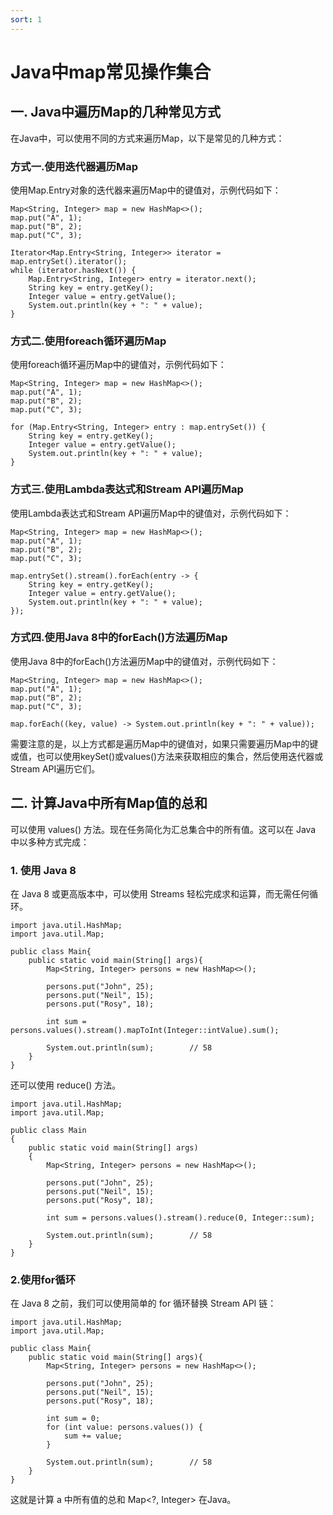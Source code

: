 ```yaml
---
sort: 1
---
```

# Java中map常见操作集合

## 一. Java中遍历Map的几种常见方式

在Java中，可以使用不同的方式来遍历Map，以下是常见的几种方式：

###  方式一.使用迭代器遍历Map
使用Map.Entry对象的迭代器来遍历Map中的键值对，示例代码如下：

```
Map<String, Integer> map = new HashMap<>();
map.put("A", 1);
map.put("B", 2);
map.put("C", 3);

Iterator<Map.Entry<String, Integer>> iterator = map.entrySet().iterator();
while (iterator.hasNext()) {
    Map.Entry<String, Integer> entry = iterator.next();
    String key = entry.getKey();
    Integer value = entry.getValue();
    System.out.println(key + ": " + value);
}
```

### 方式二.使用foreach循环遍历Map
使用foreach循环遍历Map中的键值对，示例代码如下：
```
Map<String, Integer> map = new HashMap<>();
map.put("A", 1);
map.put("B", 2);
map.put("C", 3);

for (Map.Entry<String, Integer> entry : map.entrySet()) {
    String key = entry.getKey();
    Integer value = entry.getValue();
    System.out.println(key + ": " + value);
}
```

### 方式三.使用Lambda表达式和Stream API遍历Map
使用Lambda表达式和Stream API遍历Map中的键值对，示例代码如下：

```
Map<String, Integer> map = new HashMap<>();
map.put("A", 1);
map.put("B", 2);
map.put("C", 3);

map.entrySet().stream().forEach(entry -> {
    String key = entry.getKey();
    Integer value = entry.getValue();
    System.out.println(key + ": " + value);
});
```

### 方式四.使用Java 8中的forEach()方法遍历Map
使用Java 8中的forEach()方法遍历Map中的键值对，示例代码如下：

```
Map<String, Integer> map = new HashMap<>();
map.put("A", 1);
map.put("B", 2);
map.put("C", 3);

map.forEach((key, value) -> System.out.println(key + ": " + value));
```

需要注意的是，以上方式都是遍历Map中的键值对，如果只需要遍历Map中的键或值，也可以使用keySet()或values()方法来获取相应的集合，然后使用迭代器或Stream API遍历它们。


## 二. 计算Java中所有Map值的总和
可以使用 values() 方法。现在任务简化为汇总集合中的所有值。这可以在 Java 中以多种方式完成：

### 1. 使用 Java 8
在 Java 8 或更高版本中，可以使用 Streams 轻松完成求和运算，而无需任何循环。

```
import java.util.HashMap;
import java.util.Map;
 
public class Main{
    public static void main(String[] args){
        Map<String, Integer> persons = new HashMap<>();
 
        persons.put("John", 25);
        persons.put("Neil", 15);
        persons.put("Rosy", 18);
 
        int sum = persons.values().stream().mapToInt(Integer::intValue).sum();
 
        System.out.println(sum);        // 58
    }
}
```



还可以使用 reduce() 方法。

```
import java.util.HashMap;
import java.util.Map;
 
public class Main
{
    public static void main(String[] args)
    {
        Map<String, Integer> persons = new HashMap<>();
 
        persons.put("John", 25);
        persons.put("Neil", 15);
        persons.put("Rosy", 18);
 
        int sum = persons.values().stream().reduce(0, Integer::sum);
 
        System.out.println(sum);        // 58
    }
}
```



### 2.使用for循环

在 Java 8 之前，我们可以使用简单的 for 循环替换 Stream API 链：


```
import java.util.HashMap;
import java.util.Map;
 
public class Main{
    public static void main(String[] args){
        Map<String, Integer> persons = new HashMap<>();
 
        persons.put("John", 25);
        persons.put("Neil", 15);
        persons.put("Rosy", 18);
 
        int sum = 0;
        for (int value: persons.values()) {
            sum += value;
        }
 
        System.out.println(sum);        // 58
    }
}
```



这就是计算 a 中所有值的总和 Map<?, Integer> 在Java。